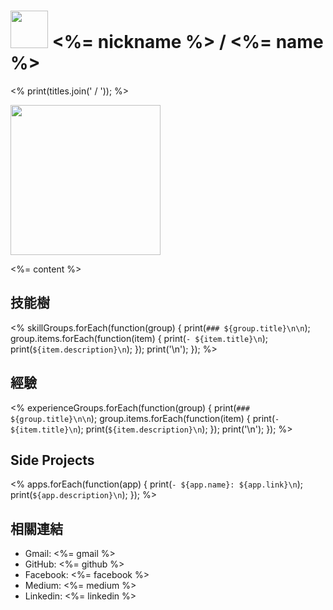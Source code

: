 # <img src="<%= mdAvatar %>" width="60" height="60"> <%= nickname %> / <%= name %>

<% print(titles.join(' / ')); %>

<img src="<%= mdPhoto %>" width="240">

<%= content %>

## 技能樹

<%
  skillGroups.forEach(function(group) {
    print(`### ${group.title}\n\n`);
    group.items.forEach(function(item) {
      print(`- ${item.title}\n`);
      print(`${item.description}\n`);
    });
    print('\n');
  });
%>

## 經驗

<%
  experienceGroups.forEach(function(group) {
    print(`### ${group.title}\n\n`);
    group.items.forEach(function(item) {
      print(`- ${item.title}\n`);
      print(`${item.description}\n`);
    });
    print('\n');
  });
%>

## Side Projects

<%
  apps.forEach(function(app) {
    print(`- ${app.name}: ${app.link}\n`);
    print(`${app.description}\n`);
  });
%>

## 相關連結

- Gmail: <%= gmail %>
- GitHub: <%= github %>
- Facebook: <%= facebook %>
- Medium: <%= medium %>
- Linkedin: <%= linkedin %>
